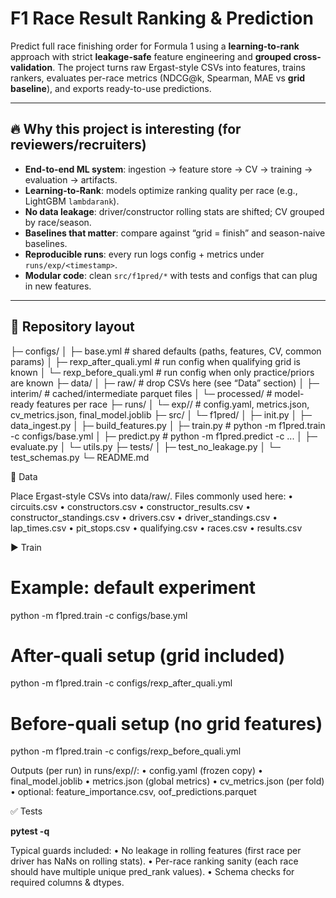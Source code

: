 # F1 Race Result Ranking & Prediction

Predict full race finishing order for Formula 1 using a **learning-to-rank** approach with strict **leakage-safe** feature engineering and **grouped cross-validation**. The project turns raw Ergast-style CSVs into features, trains rankers, evaluates per-race metrics (NDCG@k, Spearman, MAE vs **grid baseline**), and exports ready-to-use predictions.

---

## 🔥 Why this project is interesting (for reviewers/recruiters)

- **End-to-end ML system**: ingestion → feature store → CV → training → evaluation → artifacts.
- **Learning-to-Rank**: models optimize ranking quality per race (e.g., LightGBM `lambdarank`).
- **No data leakage**: driver/constructor rolling stats are shifted; CV grouped by race/season.
- **Baselines that matter**: compare against “grid = finish” and season-naive baselines.
- **Reproducible runs**: every run logs config + metrics under `runs/exp/<timestamp>`.
- **Modular code**: clean `src/f1pred/*` with tests and configs that can plug in new features.

---

## 🧱 Repository layout

├─ configs/
│ ├─ base.yml # shared defaults (paths, features, CV, common params)
│ ├─ rexp_after_quali.yml # run config when qualifying grid is known
│ └─ rexp_before_quali.yml # run config when only practice/priors are known
├─ data/
│ ├─ raw/ # drop CSVs here (see “Data” section)
│ ├─ interim/ # cached/intermediate parquet files
│ └─ processed/ # model-ready features per race
├─ runs/
│ └─ exp// # config.yaml, metrics.json, cv_metrics.json, final_model.joblib
├─ src/
│ └─ f1pred/
│ ├─ init.py
│ ├─ data_ingest.py
│ ├─ build_features.py
│ ├─ train.py # python -m f1pred.train -c configs/base.yml
│ ├─ predict.py # python -m f1pred.predict -c ...
│ ├─ evaluate.py
│ └─ utils.py
├─ tests/
│ ├─ test_no_leakage.py
│ └─ test_schemas.py
└─ README.md

📁 Data

Place Ergast-style CSVs into data/raw/. Files commonly used here:
• circuits.csv
• constructors.csv
• constructor_results.csv
• constructor_standings.csv
• drivers.csv
• driver_standings.csv
• lap_times.csv
• pit_stops.csv
• qualifying.csv
• races.csv
• results.csv

▶️ Train

# Example: default experiment

python -m f1pred.train -c configs/base.yml

# After-quali setup (grid included)

python -m f1pred.train -c configs/rexp_after_quali.yml

# Before-quali setup (no grid features)

python -m f1pred.train -c configs/rexp_before_quali.yml

Outputs (per run) in runs/exp/<timestamp>/:
• config.yaml (frozen copy)
• final_model.joblib
• metrics.json (global metrics)
• cv_metrics.json (per fold)
• optional: feature_importance.csv, oof_predictions.parquet

✅ Tests


**pytest -q**


Typical guards included:
• No leakage in rolling features (first race per driver has NaNs on rolling stats).
• Per-race ranking sanity (each race should have multiple unique pred_rank values).
• Schema checks for required columns & dtypes.
